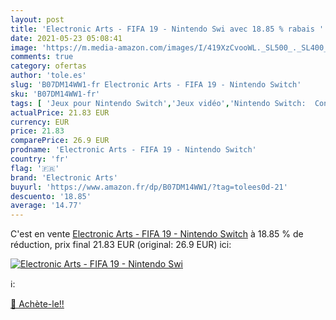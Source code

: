 ```yaml
---
layout: post
title: 'Electronic Arts - FIFA 19 - Nintendo Swi avec 18.85 % rabais '
date: 2021-05-23 05:08:41
image: 'https://m.media-amazon.com/images/I/419XzCvooWL._SL500_._SL400_.jpg'
comments: true
category: ofertas
author: 'tole.es'
slug: 'B07DM14WW1-fr Electronic Arts - FIFA 19 - Nintendo Switch'
sku: 'B07DM14WW1-fr'
tags: [ 'Jeux pour Nintendo Switch','Jeux vidéo','Nintendo Switch:  Consoles, jeux et accessoires','electronic arts', ]
actualPrice: 21.83 EUR
currency: EUR
price: 21.83
comparePrice: 26.9 EUR
prodname: 'Electronic Arts - FIFA 19 - Nintendo Switch'
country: 'fr'
flag: '🇫🇷'
brand: 'Electronic Arts'
buyurl: 'https://www.amazon.fr/dp/B07DM14WW1/?tag=tolees0d-21'
descuento: '18.85'
average: '14.77'
---
```


C'est en vente [Electronic Arts - FIFA 19 - Nintendo Switch](https://www.amazon.fr/dp/B07DM14WW1/?tag=tolees0d-21)  à  18.85 % de réduction, prix final  21.83 EUR (original: 26.9 EUR) ici:

[![Electronic Arts - FIFA 19 - Nintendo Swi](https://m.media-amazon.com/images/I/419XzCvooWL._SL500_._SL400_.jpg)](https://www.amazon.fr/dp/B07DM14WW1/?tag=tolees0d-21)

ℹ️:


[🛒 Achète-le!!](https://www.amazon.fr/dp/B07DM14WW1/?tag=tolees0d-21)
